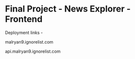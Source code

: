 # Final Project - News Explorer - Frontend

Deployment links -

malryan9.ignorelist.com

api.malryan9.ignorelist.com
